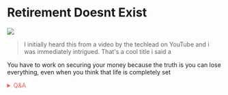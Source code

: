 # Retirement Doesnt Exist

![](https://media4.giphy.com/media/iI4vhciiVh2b3j9sgo/giphy.gif?cid=82a1493bh3d4ge05w67mexdozmj3y9v4gab1zfwj5snhnmfr&rid=giphy.gif)

> I initially heard this from a video by the techlead on YouTube and i was immediately intrigued. That's a cool title i said a

You have to work on securing your money because the truth is you can lose everything, even when you think that life is completely set

<!-- Prince Kaizen Namwali -->

<span style='color:#ff5d46;'>

<details markdown='1'><summary>Q&A</summary>


</details>

</span>
